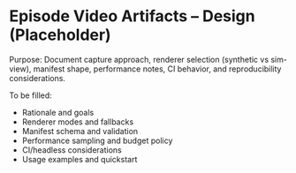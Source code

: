 # Episode Video Artifacts – Design (Placeholder)

Purpose: Document capture approach, renderer selection (synthetic vs sim-view), manifest shape, performance notes, CI behavior, and reproducibility considerations.

To be filled:
- Rationale and goals
- Renderer modes and fallbacks
- Manifest schema and validation
- Performance sampling and budget policy
- CI/headless considerations
- Usage examples and quickstart
